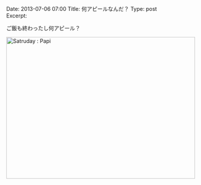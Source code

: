 Date: 2013-07-06 07:00
Title: 何アピールなんだ？
Type: post  
Excerpt:   

ご飯も終わったし何アピール？

<a href="http://www.flickr.com/photos/hdknr/9217306305/" title="Satruday : Papi by hidelafoglia, on Flickr"><img src="http://farm8.staticflickr.com/7419/9217306305_004b261c1c.jpg" width="500" height="375" alt="Satruday : Papi"></a>

